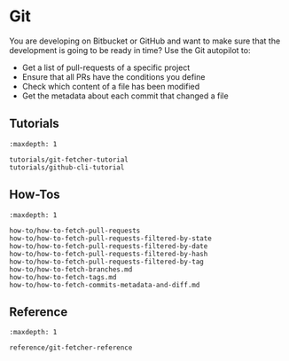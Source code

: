 # Git

You are developing on Bitbucket or GitHub and want to make sure that the development
is going to be ready in time? Use the Git autopilot to:

* Get a list of pull-requests of a specific project
* Ensure that all PRs have the conditions you define
* Check which content of a file has been modified
* Get the metadata about each commit that changed a file

## Tutorials

```{toctree}
:maxdepth: 1

tutorials/git-fetcher-tutorial
tutorials/github-cli-tutorial
```

## How-Tos

```{toctree}
:maxdepth: 1

how-to/how-to-fetch-pull-requests
how-to/how-to-fetch-pull-requests-filtered-by-state
how-to/how-to-fetch-pull-requests-filtered-by-date
how-to/how-to-fetch-pull-requests-filtered-by-hash
how-to/how-to-fetch-pull-requests-filtered-by-tag
how-to/how-to-fetch-branches.md
how-to/how-to-fetch-tags.md
how-to/how-to-fetch-commits-metadata-and-diff.md
```

## Reference

```{toctree}
:maxdepth: 1

reference/git-fetcher-reference
```
